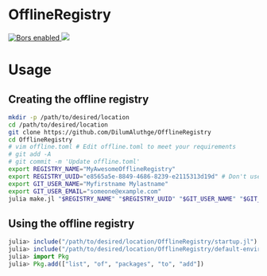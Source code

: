 # OfflineRegistry

<p>
<a
href="https://app.bors.tech/repositories/11595">
<img
src="https://bors.tech/images/badge_small.svg"
alt="Bors enabled">
</a>
<a
href="https://travis-ci.com/aluthge/OfflineRegistry/branches">
<img
src="https://travis-ci.com/aluthge/OfflineRegistry.svg?branch=master"/>
</a>
</p>

# Usage

## Creating the offline registry

```bash
mkdir -p /path/to/desired/location
cd /path/to/desired/location
git clone https://github.com/DilumAluthge/OfflineRegistry
cd OfflineRegistry
# vim offline.toml # Edit offline.toml to meet your requirements
# git add -A
# git commit -m 'Update offline.toml'
export REGISTRY_NAME="MyAwesomeOfflineRegistry"
export REGISTRY_UUID="e8565a5e-8849-4686-8239-e2115313d19d" # Don't use this UUID; generate your own
export GIT_USER_NAME="Myfirstname Mylastname"
export GIT_USER_EMAIL="someone@example.com"
julia make.jl "$REGISTRY_NAME" "$REGISTRY_UUID" "$GIT_USER_NAME" "$GIT_USER_EMAIL"
```

## Using the offline registry

```julia
julia> include("/path/to/desired/location/OfflineRegistry/startup.jl")
julia> include("/path/to/desired/location/OfflineRegistry/default-environment.jl")
julia> import Pkg
julia> Pkg.add(["list", "of", "packages", "to", "add"])
```
